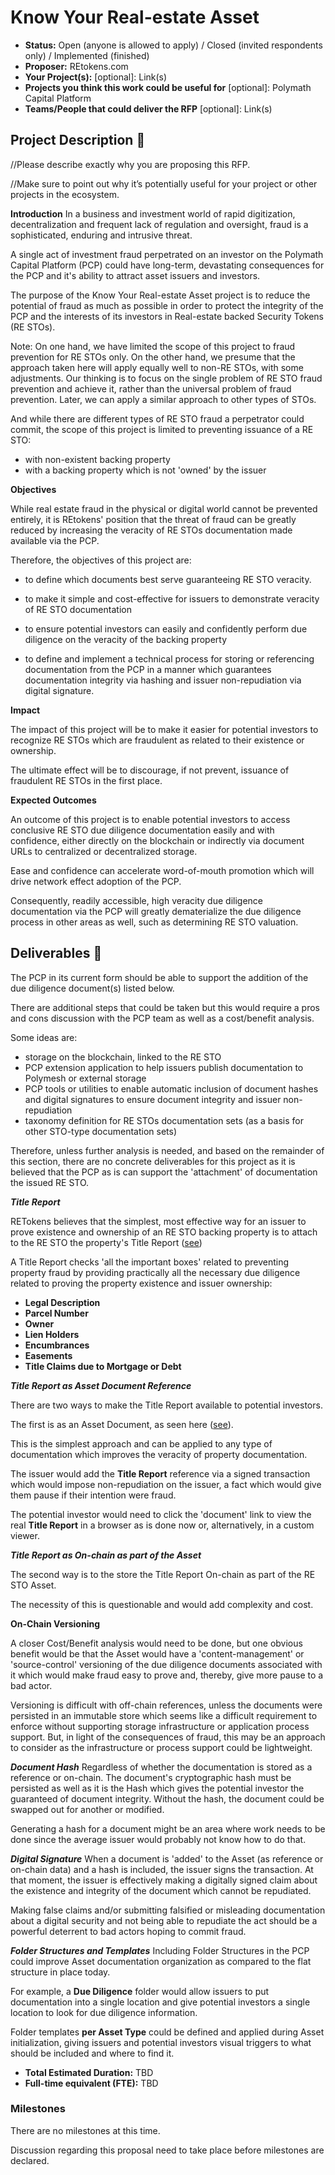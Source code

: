 # Know Your Real-estate Asset

* **Status:** Open (anyone is allowed to apply) / Closed (invited respondents only) / Implemented (finished)
* **Proposer:** REtokens.com
* **Your Project(s):** [optional]: Link(s)
* **Projects you think this work could be useful for** [optional]: Polymath Capital Platform
* **Teams/People that could deliver the RFP** [optional]: Link(s)

## Project Description :page_facing_up: 

//Please describe exactly why you are proposing this RFP. 

//Make sure to point out why it’s potentially useful for your project or other projects in the ecosystem.  

**Introduction**
In a business and investment world of rapid digitization, decentralization and frequent lack of regulation and oversight, fraud is a sophisticated, enduring and intrusive threat.

A single act of investment fraud perpetrated on an investor on the
Polymath Capital Platform (PCP) could have long-term, 
devastating consequences for the PCP and it's ability to attract asset issuers and investors.

The purpose of the Know Your Real-estate Asset project is to reduce the potential of fraud 
as much as possible in order to protect the integrity of the PCP and the
interests of its investors in Real-estate backed Security Tokens (RE STOs).

Note: On one hand, we have limited the scope of this project to fraud prevention for 
RE STOs only.
On the other hand, we presume that the approach
taken here will apply equally well to non-RE STOs, with some adjustments.
Our thinking is to focus on the single problem of RE STO fraud prevention and achieve it,
rather than the universal problem of fraud prevention. Later, we can apply a similar approach 
to other types of STOs.


And while there are different types of RE STO fraud a perpetrator could commit, 
the scope of this project is limited to preventing issuance of a RE STO:

- with non-existent backing property
- with a backing property which is not 'owned' by the issuer


**Objectives**

While real estate fraud in the physical or digital world cannot be prevented entirely,
it is REtokens' position
that the threat of fraud can be greatly reduced
by increasing the veracity of RE STOs documentation
made available via the PCP.

Therefore, the objectives of this project are:

- to define which documents best serve guaranteeing RE STO veracity.

- to make it simple and cost-effective for issuers to demonstrate veracity of RE STO documentation
- to ensure potential investors can easily and confidently perform 
due diligence on the veracity of the backing property

- to define and implement a technical process for 
storing or referencing documentation from the PCP in a manner which guarantees documentation integrity via hashing and issuer non-repudiation via digital signature.

**Impact**

The impact of this project will be to make it easier for 
potential investors to recognize RE STOs 
which are fraudulent as related to their existence or ownership.

The ultimate effect will be to discourage, if not prevent, issuance of 
fraudulent RE STOs in the first place.

**Expected Outcomes**

An outcome of this project is to enable 
potential investors to access conclusive RE STO 
due diligence documentation easily and with confidence, either 
directly on the blockchain or indirectly via 
document URLs to centralized or decentralized storage. 

Ease and confidence can accelerate word-of-mouth promotion 
which will drive network effect adoption of the PCP.

Consequently, readily accessible, high veracity due diligence documentation via the PCP 
will greatly dematerialize the due diligence process in other areas as well, 
such as determining RE STO valuation.

## Deliverables :nut_and_bolt:
The PCP in its current form should be able to support the addition of the due diligence 
document(s) listed below.

There are additional steps that could be taken but this would require a pros and cons
discussion with the PCP team as well as a cost/benefit analysis.

Some ideas are:

 - storage on the blockchain, linked to the RE STO
 - PCP extension application to help issuers publish documentation to Polymesh or external
storage
 - PCP tools or utilities to enable automatic inclusion of
document hashes and digital signatures to ensure document integrity and issuer non-repudiation
 - taxonomy definition for RE STOs documentation sets
(as a basis for other STO-type documentation sets)

Therefore, unless further analysis is needed, and based on the remainder of this section, 
there are no concrete deliverables for this project as it is believed that the PCP
as is can support the 'attachment' of documentation the issued RE STO.

***Title Report***

RETokens believes that the simplest, most effective way for an issuer to prove existence and
ownership of an RE STO backing property is to attach to the RE STO the 
property's Title Report ([see](https://www.fortunebuilders.com/what-is-title-report/))

A Title Report checks 'all the important boxes' related to preventing property fraud
by providing practically
all the necessary due diligence related to proving the property existence and issuer ownership:

* **Legal Description** 
* **Parcel Number**
* **Owner**
* **Lien Holders**
* **Encumbrances**
* **Easements**
* **Title Claims due to Mortgage or Debt**

***Title Report as Asset Document Reference***

There are two ways to make the Title Report available to potential investors.

The first is as an Asset Document, as seen here ([see](./AssetDocumentExample.png)).

This is the simplest approach and can be applied to any type of documentation which 
improves the veracity of property documentation.

The issuer would add the **Title Report** reference via a signed transaction which would 
impose non-repudiation on the issuer, 
a fact which would give them pause if their intention were fraud.

The potential investor would need to click the 'document' link to view the 
real **Title Report** in a browser as is done now or, alternatively, in a custom viewer.

***Title Report as On-chain as part of the Asset***

The second way is to the store the Title Report On-chain as part of the RE STO Asset. 

The necessity of this is questionable and would add complexity and cost.

**On-Chain Versioning**

A closer Cost/Benefit analysis would need to be done, but one obvious benefit would be
that the Asset would have a 'content-management' or 'source-control' versioning of the 
due diligence documents associated with it which would make fraud easy to prove and, thereby, 
give more pause to a bad actor.

Versioning is difficult with off-chain references, unless the documents 
were persisted in an immutable store which seems like a difficult requirement to enforce without
supporting storage infrastructure or application process support. 
But, in light of the consequences of fraud, this may be an approach to consider as the infrastructure 
or process support could be lightweight.

***Document Hash***
Regardless of whether the documentation is stored as
a reference or on-chain. 
The document's cryptographic hash must be persisted as well as it is the Hash
which gives the potential investor the guaranteed of document integrity. Without the hash, 
the document could be swapped out for another or modified.

Generating a hash for a document might be an area where work needs to be done since the average 
issuer would probably not know how to do that.

***Digital Signature***
When a document is 'added' to the Asset (as reference or on-chain data) and a hash is included,
the issuer signs the transaction. At that moment, the issuer is effectively 
making a digitally signed claim about the existence and integrity of 
the document which cannot be repudiated.

Making false claims and/or submitting falsified or misleading documentation 
about a digital security and not being able to repudiate the act should 
be a powerful deterrent to bad actors hoping to commit fraud.

***Folder Structures and Templates***
Including Folder Structures in the PCP could improve Asset documentation organization 
as compared to the flat structure in place today.

For example, a **Due Diligence** folder would allow issuers to put documentation into a single location and 
give potential investors a single location to look for due diligence information.

Folder templates **per Asset Type** could be defined and applied during Asset initialization, giving 
issuers and potential investors visual triggers to what should be included and where to find it.

* **Total Estimated Duration:** TBD
* **Full-time equivalent (FTE):**  TBD 

### Milestones
There are no milestones at this time.

Discussion regarding this proposal need to take place before milestones are declared.
